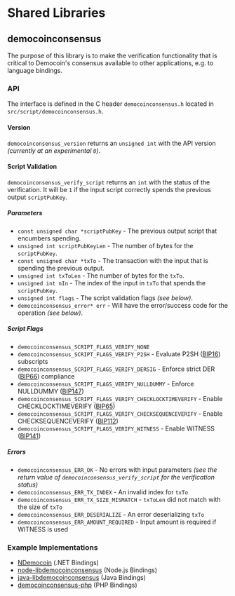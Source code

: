 Shared Libraries
================

## democoinconsensus

The purpose of this library is to make the verification functionality that is critical to Democoin's consensus available to other applications, e.g. to language bindings.

### API

The interface is defined in the C header `democoinconsensus.h` located in  `src/script/democoinconsensus.h`.

#### Version

`democoinconsensus_version` returns an `unsigned int` with the API version *(currently at an experimental `0`)*.

#### Script Validation

`democoinconsensus_verify_script` returns an `int` with the status of the verification. It will be `1` if the input script correctly spends the previous output `scriptPubKey`.

##### Parameters
- `const unsigned char *scriptPubKey` - The previous output script that encumbers spending.
- `unsigned int scriptPubKeyLen` - The number of bytes for the `scriptPubKey`.
- `const unsigned char *txTo` - The transaction with the input that is spending the previous output.
- `unsigned int txToLen` - The number of bytes for the `txTo`.
- `unsigned int nIn` - The index of the input in `txTo` that spends the `scriptPubKey`.
- `unsigned int flags` - The script validation flags *(see below)*.
- `democoinconsensus_error* err` - Will have the error/success code for the operation *(see below)*.

##### Script Flags
- `democoinconsensus_SCRIPT_FLAGS_VERIFY_NONE`
- `democoinconsensus_SCRIPT_FLAGS_VERIFY_P2SH` - Evaluate P2SH ([BIP16](https://github.com/democoin/bips/blob/master/bip-0016.mediawiki)) subscripts
- `democoinconsensus_SCRIPT_FLAGS_VERIFY_DERSIG` - Enforce strict DER ([BIP66](https://github.com/democoin/bips/blob/master/bip-0066.mediawiki)) compliance
- `democoinconsensus_SCRIPT_FLAGS_VERIFY_NULLDUMMY` - Enforce NULLDUMMY ([BIP147](https://github.com/democoin/bips/blob/master/bip-0147.mediawiki))
- `democoinconsensus_SCRIPT_FLAGS_VERIFY_CHECKLOCKTIMEVERIFY` - Enable CHECKLOCKTIMEVERIFY ([BIP65](https://github.com/democoin/bips/blob/master/bip-0065.mediawiki))
- `democoinconsensus_SCRIPT_FLAGS_VERIFY_CHECKSEQUENCEVERIFY` - Enable CHECKSEQUENCEVERIFY ([BIP112](https://github.com/democoin/bips/blob/master/bip-0112.mediawiki))
- `democoinconsensus_SCRIPT_FLAGS_VERIFY_WITNESS` - Enable WITNESS ([BIP141](https://github.com/democoin/bips/blob/master/bip-0141.mediawiki))

##### Errors
- `democoinconsensus_ERR_OK` - No errors with input parameters *(see the return value of `democoinconsensus_verify_script` for the verification status)*
- `democoinconsensus_ERR_TX_INDEX` - An invalid index for `txTo`
- `democoinconsensus_ERR_TX_SIZE_MISMATCH` - `txToLen` did not match with the size of `txTo`
- `democoinconsensus_ERR_DESERIALIZE` - An error deserializing `txTo`
- `democoinconsensus_ERR_AMOUNT_REQUIRED` - Input amount is required if WITNESS is used

### Example Implementations
- [NDemocoin](https://github.com/NicolasDorier/NDemocoin/blob/master/NDemocoin/Script.cs#L814) (.NET Bindings)
- [node-libdemocoinconsensus](https://github.com/bitpay/node-libdemocoinconsensus) (Node.js Bindings)
- [java-libdemocoinconsensus](https://github.com/dexX7/java-libdemocoinconsensus) (Java Bindings)
- [democoinconsensus-php](https://github.com/Bit-Wasp/democoinconsensus-php) (PHP Bindings)
